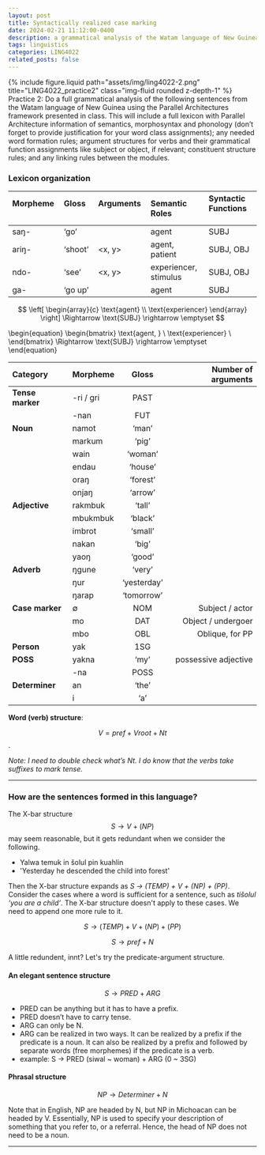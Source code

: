 ```yaml
---
layout: post
title: Syntactically realized case marking
date: 2024-02-21 11:12:00-0400
description: a grammatical analysis of the Watam language of New Guinea using the Parallel Architectures framework
tags: linguistics
categories: LING4022
related_posts: false
---
```




<div class="row">
    <div class="col-sm mt-3 mt-md-0">
        {% include figure.liquid path="assets/img/ling4022-2.png" title="LING4022_practice2" class="img-fluid rounded z-depth-1" %}
    </div>
</div>
<div class="caption">
    Practice 2: Do a full grammatical analysis of the following sentences from the Watam language of New Guinea using the Parallel Architectures framework presented in class. This will include a full lexicon with Parallel Architecture information of semantics, morphosyntax and phonology (don’t forget to provide justification for your word class assignments); any needed word formation rules; argument structures for verbs and their grammatical function assignments like subject or object, if relevant; constituent structure rules; and any linking rules between the modules.
</div>

### Lexicon organization

| Morpheme &nbsp; &nbsp; &nbsp; &nbsp; | Gloss &nbsp; &nbsp; &nbsp; &nbsp;  | Arguments  &nbsp; &nbsp; &nbsp; &nbsp;| Semantic Roles      &nbsp; &nbsp; &nbsp; &nbsp;    | Syntactic Functions  &nbsp; &nbsp; &nbsp; &nbsp;|
| :------- | :------- | :-------- | :--------------------- | :------------------ |
| saŋ-     | ‘go’     | <x>       | agent                  | SUBJ                |
| ariŋ-    | ‘shoot’  | <x, y>    | agent, patient         | SUBJ, OBJ           |
| ndo-     | ‘see’    | <x, y>    | experiencer, stimulus  | SUBJ, OBJ           |
| ga-      | ‘go up’  | <x>       | agent                  | SUBJ                |

$$
\left[ \begin{array}{c}
\text{agent} \\
\text{experiencer}
\end{array} \right]
\Rightarrow \text{SUBJ} \rightarrow \emptyset
$$


\begin{equation}
\begin{bmatrix}
\text{agent, } \\
\text{experiencer} \\
\end{bmatrix}
\Rightarrow \text{SUBJ} \rightarrow \emptyset
\end{equation}





| Category          | Morpheme   | Gloss          | Number of arguments |
| :---------------- | :--------- | :------------: | ------------------: |
| **Tense marker**  | -ri / gri  | PAST           |                     |
|                   | -nan       | FUT            |                     |
| **Noun**          | namot      | ‘man’          |                     |
|                   | markum     | ‘pig’          |                     |
|                   | wain       | ‘woman’        |                     |
|                   | endau      | ‘house’        |                     |
|                   | oraŋ       | ‘forest’       |                     |
|                   | onjaŋ      | ‘arrow’        |                     |
| **Adjective**     | rakmbuk    | ‘tall’         |                     |
|                   | mbukmbuk   | ‘black’        |                     |
|                   | imbrot     | ‘small’        |                     |
|                   | nakan      | ‘big’          |                     |
|                   | yaoŋ       | ‘good’         |                     |
| **Adverb**        | ŋgune      | ‘very’         |                     |
|                   | ŋur        | ‘yesterday’    |                     |
|                   | ŋarap      | ‘tomorrow’     |                     |
| **Case marker**   | ∅          | NOM            | Subject / actor     |
|                   | mo         | DAT            | Object / undergoer  |
|                   | mbo        | OBL            | Oblique, for PP     |
| **Person**        | yak        | 1SG            |                     |
| **POSS**          | yakna      | ‘my’           | possessive adjective|
|                   | -na        | POSS           |                     |
| **Determiner**    | an         | ‘the’          |                     |
|                   | i          | ‘a’            |                     |


<p></p>

**Word (verb) structure**: 

$$ V = pref + Vroot + Nt $$. 

*Note: I need to double check what’s Nt. I do know that the verbs take suffixes to mark tense.*

<hr>

### How are the sentences formed in this language?

The X-bar structure $$ S → V + (NP) $$ may seem reasonable, but it gets redundant when we consider the following.
- Yalwa	 	    temuk		    in	šolul	pin	    kuahlin
- 'Yesterday	he descended	the	child	into	forest'

Then the X-bar structure expands as *S → (TEMP) + V + (NP) + (PP)*. Consider the cases where a word is sufficient for a sentence, such as *tišolul ‘you are a child’*. The X-bar structure doesn't apply to these cases. We need to append one more rule to it.

$$
S → (TEMP)  + V + (NP) + (PP)
$$

$$
S → pref + N
$$

A little redundent, innt? Let's try the predicate-argument structure.

#### An elegant sentence structure

$$
S → PRED  +  ARG
$$

- PRED can be anything but it has to have a prefix. 
- PRED doesn’t have to carry tense.
- ARG can only be N. 
- ARG can be realized in two ways. It can be realized by a prefix if the predicate is a noun. It can also be realized by a prefix and followed by separate words (free morphemes)  if the predicate is a verb.
- example: S → PRED (siwal ~ woman) +  ARG (0 ~ 3SG)

#### Phrasal structure

$$ NP → Determiner + N $$

Note that in English, NP are headed by N, but NP in Michoacan can be headed by V. Essentially, NP is used to specify your description of something that you refer to, or a referral. Hence, the head of NP does not need to be a noun.

<hr>






